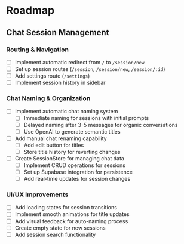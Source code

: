 # Roadmap

## Chat Session Management

### Routing & Navigation
- [ ] Implement automatic redirect from `/` to `/session/new`
- [ ] Set up session routes (`/session`, `/session/new`, `/session/:id`)
- [ ] Add settings route (`/settings`)
- [ ] Implement session history in sidebar

### Chat Naming & Organization
- [ ] Implement automatic chat naming system
  - [ ] Immediate naming for sessions with initial prompts
  - [ ] Delayed naming after 3-5 messages for organic conversations
  - [ ] Use OpenAI to generate semantic titles
- [ ] Add manual chat renaming capability
  - [ ] Add edit button for titles
  - [ ] Store title history for reverting changes
- [ ] Create SessionStore for managing chat data
  - [ ] Implement CRUD operations for sessions
  - [ ] Set up Supabase integration for persistence
  - [ ] Add real-time updates for session changes

### UI/UX Improvements
- [ ] Add loading states for session transitions
- [ ] Implement smooth animations for title updates
- [ ] Add visual feedback for auto-naming process
- [ ] Create empty state for new sessions
- [ ] Add session search functionality